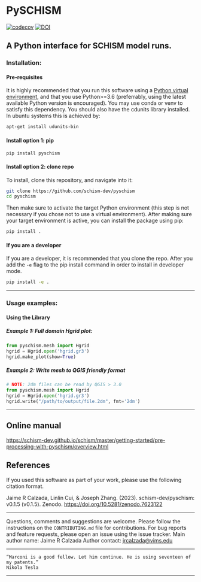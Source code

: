 # PySCHISM
[![codecov](https://codecov.io/gh/schism-dev/pyschism/branch/main/graph/badge.svg?token=VE9PHEACBZ)](https://codecov.io/gh/schism-dev/pyschism)
[![DOI](https://zenodo.org/badge/233075737.svg)](https://zenodo.org/badge/latestdoi/233075737)

## A Python interface for SCHISM model runs.

### Installation:

#### Pre-requisites
It is highly recommended that you run this software using a [Python virtual environment](https://gist.github.com/jreniel/c2dd4f2f68f9d8172355461b5337f236), and that you use Python>=3.6 (preferrably, using the latest available Python version is encouraged). You may use conda or venv to satisfy this dependency.
You should also have the cdunits library installed. In ubuntu systems this is achieved by:
```bash
apt-get install udunits-bin
```


#### Install option 1: pip
```bash
pip install pyschism
```

#### Install option 2: clone repo
To install, clone this repository, and navigate into it:
``` bash
git clone https://github.com/schism-dev/pyschism
cd pyschism
```
Then make sure to activate the target Python environment (this step is not necessary if you chose not to use a virtual environment).
After making sure your target environment is active, you can install the package using pip:

```bash
pip install .
```

#### If you are a developer
If you are a developer, it is recommended that you clone the repo.
After you add the `-e` flag to the pip install command in order to install in developer mode.

```bash
pip install -e .
```
---
### Usage examples:

#### Using the Library

##### Example 1: Full domain Hgrid plot:
``` python
from pyschism.mesh import Hgrid
hgrid = Hgrid.open('hgrid.gr3')
hgrid.make_plot(show=True)
```

##### Example 2: Write mesh to QGIS friendly format
```python
# NOTE: 2dm files can be read by QGIS > 3.0
from pyschism.mesh import Hgrid
hgrid = Hgrid.open('hgrid.gr3')
hgrid.write("/path/to/output/file.2dm", fmt='2dm')
```
---
## Online manual

https://schism-dev.github.io/schism/master/getting-started/pre-processing-with-pyschism/overview.html

## References

If you used this software as part of your work, please use the following citation format.

Jaime R Calzada, Linlin Cui, & Joseph Zhang. (2023). schism-dev/pyschism: v0.1.5 (v0.1.5). Zenodo. https://doi.org/10.5281/zenodo.7623122

---



Questions, comments and suggestions are welcome. Please follow the instructions on the `CONTRIBUTING.md` file for contributions. For bug reports and feature requests, please open an issue using the issue tracker.
Main author name: Jaime R Calzada
Author contact: jrcalzada@vims.edu


---
    “Marconi is a good fellow. Let him continue. He is using seventeen of my patents.”
    Nikola Tesla
---

